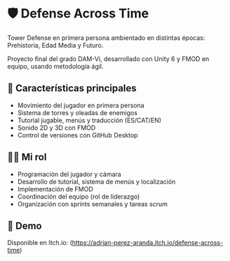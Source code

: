 # 🛡️ Defense Across Time

Tower Defense en primera persona ambientado en distintas épocas: Prehistoria, Edad Media y Futuro.

Proyecto final del grado DAM-Vi, desarrollado con Unity 6 y FMOD en equipo, usando metodología ágil.

## 🧩 Características principales
- Movimiento del jugador en primera persona
- Sistema de torres y oleadas de enemigos
- Tutorial jugable, menús y traducción (ES/CAT/EN)
- Sonido 2D y 3D con FMOD
- Control de versiones con GitHub Desktop

## 👨‍💼 Mi rol
- Programación del jugador y cámara
- Desarrollo de tutorial, sistema de menús y localización
- Implementación de FMOD
- Coordinación del equipo (rol de liderazgo)
- Organización con sprints semanales y tareas scrum

## 🔗 Demo
Disponible en Itch.io: (https://adrian-perez-aranda.itch.io/defense-across-time)

